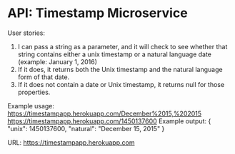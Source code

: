 # API: Timestamp Microservice

User stories:

1. I can pass a string as a parameter, and it will check to see whether that string contains either a unix timestamp or a natural language date (example: January 1, 2016)
2. If it does, it returns both the Unix timestamp and the natural language form of that date.
3. If it does not contain a date or Unix timestamp, it returns null for those properties.

Example usage:
https://timestampapp.herokuapp.com/December%2015,%202015
https://timestampapp.herokuapp.com/1450137600
Example output:
{ "unix": 1450137600, "natural": "December 15, 2015" }

URL: https://timestampapp.herokuapp.com
